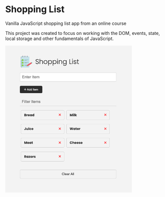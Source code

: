 # Shopping List

Vanilla JavaScript shopping list app from  an online course

This project was created to focus on working with the DOM, events, state, local storage and other fundamentals of JavaScript.

<img src="images/screen.png" width="400">
